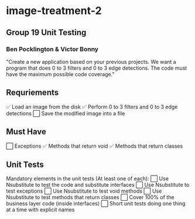 # image-treatment-2

## Group 19 Unit Testing
### Ben Pocklington &amp; Victor Bonny

"Create a new application based on your previous projects. We want a program that does 0 to 3 filters and 0 to 3 edge detections. The code must have the maximum possible code coverage."

## Requriements
✅ Load an image from the disk 
✅ Perform 0 to 3 filters and 0 to 3 edge detections 
⬜️ Save the modified image into a file

## Must Have
⬜️ Exceptions 
✅ Methods that return void
✅ Methods that return classes

## Unit Tests
Mandatory elements in the unit tests (At least one of each):
⬜️ Use Nsubstitute to test the code and substitute interfaces
⬜️ Use Nsubstitute to test exceptions
⬜️ Use Nsubstitute to test void methods
⬜️ Use Nsubstitute to test methods that return classes
⬜️ Cover 100% of the business layer code (inside interfaces)
⬜️ Short unit tests doing one thing at a time with explicit names

